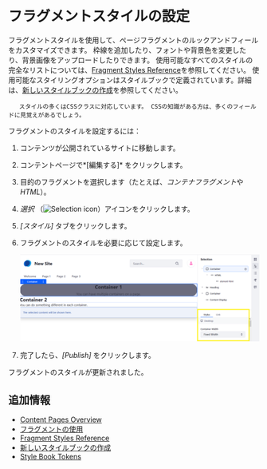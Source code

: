 # フラグメントスタイルの設定

フラグメントスタイルを使用して、ページフラグメントのルックアンドフィールをカスタマイズできます。 枠線を追加したり、フォントや背景色を変更したり、背景画像をアップロードしたりできます。 使用可能なすべてのスタイルの完全なリストについては、[Fragment Styles Reference](./fragment-styles-reference.md)を参照してください。 使用可能なスタイリングオプションはスタイルブックで定義されています。詳細は、[新しいスタイルブックの作成](../../site-appearance/using-a-style-book-to-standardize-site-appearance.md)を参照してください。

``` tip::
   スタイルの多くはCSSクラスに対応しています。 CSSの知識がある方は、多くのフィールドに見覚えがあるでしょう。
```

フラグメントのスタイルを設定するには：

1.  コンテンツが公開されているサイトに移動します。

2.  コンテントページで*[編集する]* をクリックします。

3.  目的のフラグメントを選択します（たとえば、*コンテナフラグメント*や*HTML*）。

4.  *選択* （![Selection icon](../../../images/icon-page-tree.png)）アイコンをクリックします。

5.  *[スタイル]* タブをクリックします。

6.  フラグメントのスタイルを必要に応じて設定します。

    ![選択メニューでフラグメントスタイルを設定します。](./configuring-fragment-styles/images/01.png)

7.  完了したら、*[Publish]* をクリックします。

フラグメントのスタイルが更新されました。

## 追加情報

  - [Content Pages Overview](./content-pages-overview.md)
  - [フラグメントの使用](./using-fragments.md)
  - [Fragment Styles Reference](./fragment-styles-reference.md)
  - [新しいスタイルブックの作成](../../site-appearance/using-a-style-book-to-standardize-site-appearance.md)
  - [Style Book Tokens](../../site-appearance/developer-guide/style-book-token-definitions.md)
